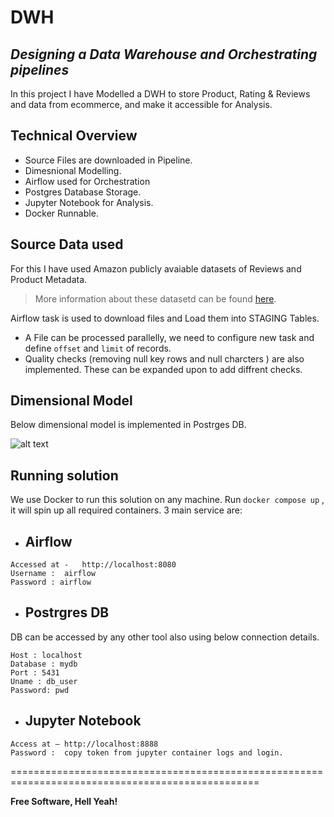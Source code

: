 # DWH
## _Designing a Data Warehouse and Orchestrating pipelines_

In this project I have Modelled a DWH to store Product, Rating & Reviews and data from ecommerce, and make it accessible for Analysis.

## Technical Overview

- Source Files are downloaded in Pipeline.
- Dimesnional Modelling.
- Airflow used for Orchestration 
- Postgres Database Storage.
- Jupyter Notebook for Analysis.
- Docker Runnable.

## Source Data used

For this I have used Amazon publicly avaiable datasets of Reviews and Product Metadata.

> More information about these datasetd can be found [here][data_link].

Airflow task is used to download files and Load them into STAGING Tables.
- A File can be processed parallelly, we need to configure new task and define `offset` and `limit` of records.
- Quality checks (removing null key rows and null charcters ) are also implemented. These can be expanded upon to add diffrent checks. 


## Dimensional Model

Below dimensional model is implemented in Postrges DB.

![alt text](https://github.com/Ajtmalik/public/blob/DWH_product_reviews/main/model.jpg?raw=true)

## Running solution

We use Docker to run this solution on any machine. Run `docker compose up` , it will spin up all required containers. 3 main service are:

- ## Airflow
```
Accessed at -   http://localhost:8080
Username :  airflow
Password : airflow
```

- ## Postrgres DB
DB can be accessed by any other tool also using below connection details.
```
Host : localhost
Database : mydb
Port : 5431
Uname : db_user
Password: pwd
```

- ## Jupyter Notebook
```
Access at – http://localhost:8888
Password :  copy token from jupyter container logs and login. 
```

=================================================================================================

**Free Software, Hell Yeah!**

[//]: #
   [data_link]: <http://jmcauley.ucsd.edu/data/amazon/links.html>

